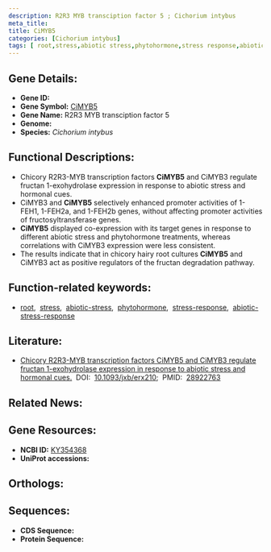 ```yaml
---
description: R2R3 MYB transciption factor 5 ; Cichorium intybus
meta_title:
title: CiMYB5
categories: [Cichorium intybus]
tags: [ root,stress,abiotic stress,phytohormone,stress response,abiotic stress response ]
---
```


## Gene Details:
- **Gene ID:** []()
- **Gene Symbol:** <u>CiMYB5</u>
- **Gene Name:** R2R3 MYB transciption factor 5
- **Genome:** []()
- **Species:** *Cichorium intybus*

## Functional Descriptions:
   - Chicory R2R3-MYB transcription factors **CiMYB5** and CiMYB3 regulate fructan 1-exohydrolase expression in response to abiotic stress and hormonal cues.
   - CiMYB3 and **CiMYB5** selectively enhanced promoter activities of 1-FEH1, 1-FEH2a, and 1-FEH2b genes, without affecting promoter activities of fructosyltransferase genes.
   - **CiMYB5** displayed co-expression with its target genes in response to different abiotic stress and phytohormone treatments, whereas correlations with CiMYB3 expression were less consistent.
   - The results indicate that in chicory hairy root cultures **CiMYB5** and CiMYB3 act as positive regulators of the fructan degradation pathway.

## Function-related keywords:
   - [root](/tags/root/),&nbsp;&nbsp;[stress](/tags/stress/),&nbsp;&nbsp;[abiotic-stress](/tags/abiotic-stress/),&nbsp;&nbsp;[phytohormone](/tags/phytohormone/),&nbsp;&nbsp;[stress-response](/tags/stress-response/),&nbsp;&nbsp;[abiotic-stress-response](/tags/abiotic-stress-response/)

## Literature:
   - [Chicory R2R3-MYB transcription factors CiMYB5 and CiMYB3 regulate fructan 1-exohydrolase expression in response to abiotic stress and hormonal cues.](https://doi.org/10.1093/jxb/erx210)&nbsp;&nbsp;DOI:&nbsp;&nbsp;[10.1093/jxb/erx210](https://doi.org/10.1093/jxb/erx210);&nbsp;&nbsp;PMID:&nbsp;&nbsp;[28922763](https://pubmed.ncbi.nlm.nih.gov/28922763/)

## Related News:

## Gene Resources:
- **NCBI ID:**  [KY354368](https://www.ncbi.nlm.nih.gov/gene/?term=KY354368)
- **UniProt accessions:**  [](https://www.uniprot.org/uniprotkb//entry)

## Orthologs:

## Sequences:
- **CDS Sequence:**
- **Protein Sequence:**
